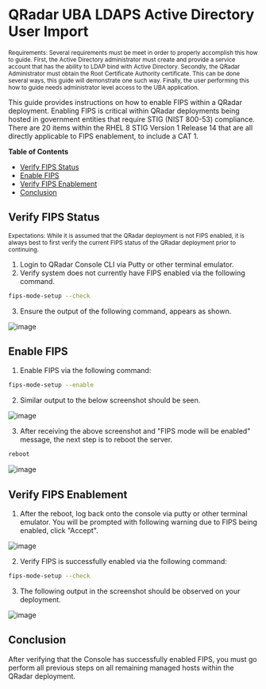 # QRadar UBA LDAPS Active Directory User Import
<sub>Requirements: Several requirements must be meet in order to properly accomplish this how to guide.  First, the Active Directory administrator must create and provide a service account that has the ability to LDAP bind with Active Directory.  Secondly, the QRadar Administrator must obtain the Root Certificate Authority certificate. This can be done several ways, this guide will demonstrate one such way.  Finally, the user performing this how to guide needs administrator level access to the UBA application.<sub>

This guide provides instructions on how to enable FIPS within a QRadar deployment. Enabling FIPS is critical within QRadar deployments being hosted in government entities that require STIG (NIST 800-53) compliance. There are 20 items within the RHEL 8 STIG Version 1 Release 14 that are all directly applicable to FIPS enablement, to include a CAT 1. 

**Table of Contents**
* [Verify FIPS Status](#verify-fips-status)
* [Enable FIPS](#enable-fips)
* [Verify FIPS Enablement](#verify-fips-enablement)
* [Conclusion](#conclusion)
  
## Verify FIPS Status
<sub>Expectations: While it is assumed that the QRadar deployment is not FIPS enabled, it is always best to first verify the current FIPS status of the QRadar deployment prior to continuing.<sub>

1. Login to QRadar Console CLI via Putty or other terminal emulator.
2. Verify system does not currently have FIPS enabled via the following command.
```bash
fips-mode-setup --check
```
3. Ensure the output of the following command, appears as shown.
  
 ![image](https://github.com/clreyes16/IBM-QRadar/assets/61694366/f2b46fa8-7413-4a20-81a9-d863abd77f6c)


## Enable FIPS
1. Enable FIPS via the following command:
```bash
fips-mode-setup --enable
 ```
2. Similar output to the below screenshot should be seen.


![image](https://github.com/clreyes16/IBM-QRadar/assets/61694366/8edffce1-9177-45e5-9bad-59cf2bff36bd)


3. After receiving the above screenshot and "FIPS mode will be enabled" message, the next step is to reboot the server.

```bash
reboot
```

![image](https://github.com/clreyes16/IBM-QRadar/assets/61694366/fdb6c8be-6974-4e8f-8b38-daf1a543fdc2)


## Verify FIPS Enablement
1. After the reboot, log back onto the console via putty or other terminal emulator. You will be prompted with following warning due to FIPS being enabled, click "Accept". 

![image](https://github.com/clreyes16/IBM-QRadar/assets/61694366/7f2134cf-85b8-4aa5-b443-bdf110cf7162)


2. Verify FIPS is successfully enabled via the following command:
```bash
fips-mode-setup --check
```


3. The following output in the screenshot should be observed on your deployment.

   
![image](https://github.com/clreyes16/IBM-QRadar/assets/61694366/cd319a1b-e36e-4d8a-bfca-176338bfaca2)

## Conclusion
After verifying that the Console has successfully enabled FIPS, you must go perform all previous steps on all remaining managed hosts within the QRadar deployment.
